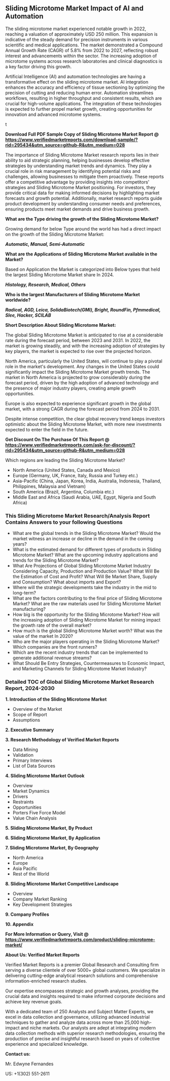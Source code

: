 <h2>Sliding Microtome Market Impact of AI and Automation</h2><p>The sliding microtome market experienced notable growth in 2022, reaching a valuation of approximately USD 250 million. This expansion is indicative of the steady demand for precision instruments in various scientific and medical applications. The market demonstrated a Compound Annual Growth Rate (CAGR) of 5.8% from 2022 to 2027, reflecting robust interest and advancements within the sector. The increasing adoption of microtome systems across research laboratories and clinical diagnostics is a key factor driving this growth.</p><p>Artificial Intelligence (AI) and automation technologies are having a transformative effect on the sliding microtome market. AI integration enhances the accuracy and efficiency of tissue sectioning by optimizing the precision of cutting and reducing human error. Automation streamlines workflows, resulting in higher throughput and consistent results, which are crucial for high-volume applications. The integration of these technologies is expected to further propel market growth, creating opportunities for innovation and advanced microtome systems.</p>t</p><p id="" class=""><strong>Download Full PDF Sample Copy of Sliding Microtome Market Report @ <a href="https://www.verifiedmarketreports.com/download-sample/?rid=295434&utm_source=github-R&utm_medium=028" target="_blank">https://www.verifiedmarketreports.com/download-sample/?rid=295434&utm_source=github-R&utm_medium=028</a></strong></p><p>The importance of&nbsp;Sliding Microtome Market research reports lies in their ability to aid strategic planning, helping businesses develop effective strategies by understanding market trends and dynamics. They play a crucial role in risk management by identifying potential risks and challenges, allowing businesses to mitigate them proactively. These reports offer a competitive advantage by providing insights into competitors' strategies and Sliding Microtome Market positioning. For investors, they provide critical data for making informed decisions by highlighting market forecasts and growth potential. Additionally, market research reports guide product development by understanding consumer needs and preferences, ensuring products meet market demands and drive business growth.</p><p><strong>What are the&nbsp;Type driving the growth of the Sliding Microtome Market?</strong></p><p id="" class="">Growing demand for below Type around the world has had a direct impact on the growth of the Sliding Microtome Market:</p><em><strong>Automatic, Manual, Semi-Automatic</strong></em></p><strong>What are the&nbsp;Applications&nbsp;of Sliding Microtome Market available in the Market?</strong></p><p id="" class="">Based on Application the Market is categorized into Below types that held the largest Sliding Microtome Market share In 2024.</p><em><strong>Histology, Research, Medical, Others</strong></em></p><strong>Who is the largest Manufacturers of Sliding Microtome Market worldwide?</strong></p><p><em><strong>Radical, AGD, Leica, SolidaBiotech(GMI), Bright, RoundFin, Pfmmedical, Slee, Hacker, SCILAB</strong></em></p><p id="" class=""><strong>Short Description About Sliding Microtome Market:</strong></p><p>The global Sliding Microtome Market is anticipated to rise at a considerable rate during the forecast period, between 2023 and 2031. In 2022, the market is growing steadily, and with the increasing adoption of strategies by key players, the market is expected to rise over the projected horizon.</p><p>North America, particularly the United States, will continue to play a pivotal role in the market's development. Any changes in the United States could significantly impact the Sliding Microtome Market growth trends. The market in North America is projected to grow considerably during the forecast period, driven by the high adoption of advanced technology and the presence of major industry players, creating ample growth opportunities.</p><p>Europe is also expected to experience significant growth in the global market, with a strong CAGR during the forecast period from 2024 to 2031.</p><p>Despite intense competition, the clear global recovery trend keeps investors optimistic about the Sliding Microtome Market, with more new investments expected to enter the field in the future.</p><p id="" class=""><strong>Get Discount On The Purchase Of This Report @ <a href="https://www.verifiedmarketreports.com/ask-for-discount/?rid=295434&utm_source=github-R&utm_medium=028" target="_blank">https://www.verifiedmarketreports.com/ask-for-discount/?rid=295434&utm_source=github-R&utm_medium=028</a></strong></p>Which regions are leading the Sliding Microtome Market?</p><ul><li>North America (United States, Canada and Mexico)</li><li>Europe (Germany, UK, France, Italy, Russia and Turkey etc.)</li><li>Asia-Pacific (China, Japan, Korea, India, Australia, Indonesia, Thailand, Philippines, Malaysia and Vietnam)</li><li>South America (Brazil, Argentina, Columbia etc.)</li><li>Middle East and Africa (Saudi Arabia, UAE, Egypt, Nigeria and South Africa)</li></ul><h3 id="" class="">This Sliding Microtome Market Research/Analysis Report Contains Answers to your following Questions</h3><ul><li>What are the global trends in the Sliding Microtome Market? Would the market witness an increase or decline in the demand in the coming years?</li><li>What is the estimated demand for different types of products in Sliding Microtome Market? What are the upcoming industry applications and trends for the Sliding Microtome Market?</li><li>What Are Projections of Global Sliding Microtome Market Industry Considering Capacity, Production and Production Value? What Will Be the Estimation of Cost and Profit? What Will Be Market Share, Supply and Consumption? What about imports and Export?</li><li>Where will the strategic developments take the industry in the mid to long-term?</li><li>What are the factors contributing to the final price of Sliding Microtome Market? What are the raw materials used for Sliding Microtome Market manufacturing?</li><li>How big is the opportunity for the Sliding Microtome Market? How will the increasing adoption of Sliding Microtome Market for mining impact the growth rate of the overall market?</li><li>How much is the global Sliding Microtome Market worth? What was the value of the market In 2020?</li><li>Who are the major players operating in the Sliding Microtome Market? Which companies are the front runners?</li><li>Which are the recent industry trends that can be implemented to generate additional revenue streams?</li><li>What Should Be Entry Strategies, Countermeasures to Economic Impact, and Marketing Channels for Sliding Microtome Market Industry?</li></ul><h3 id="" class="">Detailed TOC of Global Sliding Microtome Market Research Report, 2024-2030</h3><p id="" class=""><strong>1. Introduction of the Sliding Microtome Market</strong></p><ul><li>Overview of the Market</li><li>Scope of Report</li><li>Assumptions</li></ul><p id="" class=""><strong>2. Executive Summary</strong></p><p id="" class=""><strong>3. Research Methodology of Verified Market Reports</strong></p><ul><li>Data Mining</li><li>Validation</li><li>Primary Interviews</li><li>List of Data Sources</li></ul><p id="" class=""><strong>4. Sliding Microtome Market Outlook</strong></p><ul><li>Overview</li><li>Market Dynamics</li><li>Drivers</li><li>Restraints</li><li>Opportunities</li><li>Porters Five Force Model</li><li>Value Chain Analysis</li></ul><p id="" class=""><strong>5. Sliding Microtome Market, By Product</strong></p><p id="" class=""><strong>6. Sliding Microtome Market, By Application</strong></p><p id="" class=""><strong>7. Sliding Microtome Market, By Geography</strong></p><ul><li>North America</li><li>Europe</li><li>Asia Pacific</li><li>Rest of the World</li></ul><p id="" class=""><strong>8. Sliding Microtome Market Competitive Landscape</strong></p><ul><li>Overview</li><li>Company Market Ranking</li><li>Key Development Strategies</li></ul><p id="" class=""><strong>9. Company Profiles</strong></p><p id="" class=""><strong>10. Appendix</strong></p><p id="" class=""><strong>For More Information or Query, Visit @ <a href="https://www.verifiedmarketreports.com/product/sliding-microtome-market/" target="_blank">https://www.verifiedmarketreports.com/product/sliding-microtome-market/</a></strong></p><p id="" class=""><strong>About Us: Verified Market Reports</strong></p><p id="" class="">Verified Market Reports is a premier Global Research and Consulting firm serving a diverse clientele of over 5000+ global customers. We specialize in delivering cutting-edge analytical research solutions and comprehensive information-enriched research studies.</p><p id="" class="">Our expertise encompasses strategic and growth analyses, providing the crucial data and insights required to make informed corporate decisions and achieve key revenue goals.</p><p id="" class="">With a dedicated team of 250 Analysts and Subject Matter Experts, we excel in data collection and governance, utilizing advanced industrial techniques to gather and analyze data across more than 25,000 high-impact and niche markets. Our analysts are adept at integrating modern data collection methods with superior research methodologies, ensuring the production of precise and insightful research based on years of collective experience and specialized knowledge.</p><p id="" class=""><strong>Contact us:</strong></p><p id="" class="">Mr. Edwyne Fernandes</p><p id="" class="">US: +1(302) 551-2611</p>